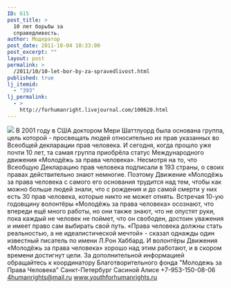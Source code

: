 ```yaml
---
ID: 615
post_title: >
  10 лет борьбы за
  справедливость.
author: Модератор
post_date: 2011-10-04 10:33:00
post_excerpt: ""
layout: post
permalink: >
  /2011/10/10-let-bor-by-za-spravedlivost.html
published: true
lj_itemid:
  - "393"
lj_permalink:
  - >
    http://forhumanright.livejournal.com/100620.html
---
```

<img src="http://cs5338.vk.com/u132145096/132409092/x_5b26039f.jpg" /> В 2001 году в США доктором Мери Шаттлуорд была основана группа, цель которой - просвещать людей относительно их прав указанных во Всеобщей декларации прав человека.
И сегодня, когда прошло уже почти 10 лет, та самая группа приобрёла статус Международного движения «Молодёжь за права человека». Несмотря на то, что Всеобщую Декларацию прав человека подписали в 193 страны, о своих правах действительно знают немногие. Поэтому Движение «Молодёжь за права человека с самого его основания трудится над тем, чтобы как можно больше людей знали, что с рождения и до самой смерти у них есть 30 прав человека, которые никто не может отнять. Встречая 10-ую годовщину волонтёры «Молодёжь за права человека» осознают, что впереди ещё много работы, но они также знают, что не опустят руки, пока каждый не человек не поймет, что он свободен, достоин уважения и имеет право сам выбирать свой путь.
«Права человека должны стать реальностью, а не идеалистической мечтой» - сказал однажды один известный писатель по имени Л.Рон Хаббард. И волонтёры Движения «Молодёжь за права человека» хорошо над этим работают, и в скором времени достигнут цели.
За дополнительной информацией обращайтесь к координатору
 Благотворительного фонда
 "Молодежь за Права Человека" Санкт-Петербург 
Сасиной Алисе 
+7-953-150-08-06 
4humanrights@mail.ru
www.youthforhumanrights.ru